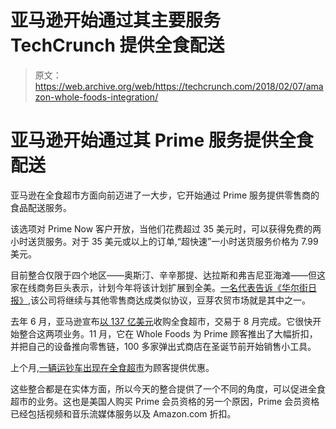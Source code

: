# 亚马逊开始通过其主要服务 TechCrunch 提供全食配送

> 原文：<https://web.archive.org/web/https://techcrunch.com/2018/02/07/amazon-whole-foods-integration/>

# 亚马逊开始通过其 Prime 服务提供全食配送

亚马逊在全食超市方面向前迈进了一大步，它开始通过 Prime 服务提供零售商的食品配送服务。

该选项对 Prime Now 客户开放，当他们花费超过 35 美元时，可以获得免费的两小时送货服务。对于 35 美元或以上的订单,“超快速”一小时送货服务价格为 7.99 美元。

目前整合仅限于四个地区——奥斯汀、辛辛那提、达拉斯和弗吉尼亚海滩——但这家在线商务巨头表示，计划今年将该计划扩展到全美。[一名代表告诉《华尔街日报》](https://web.archive.org/web/20221203141224/https://www.wsj.com/articles/amazon-to-deliver-whole-foods-groceries-1518066000),该公司将继续与其他零售商达成类似协议，豆芽农贸市场就是其中之一。

去年 6 月，亚马逊宣布[以 137 亿美元](https://web.archive.org/web/20221203141224/https://beta.techcrunch.com/2017/06/16/report-amazon-is-gobbling-whole-foods-for-a-reported-13-7-billion/)收购全食超市，交易于 8 月完成。它很快开始整合这两项业务。11 月，它在 Whole Foods 为 Prime 顾客推出了大幅折扣，并把自己的设备推向零售链，100 多家弹出式商店在圣诞节前开始销售小工具。

上个月,[一辆运钞车出现在全食超市](https://web.archive.org/web/20221203141224/https://beta.techcrunch.com/2018/01/30/amazons-treasure-truck-shows-up-at-whole-foods-with-a-cheaper-instant-pot-grocery-coupons/)为顾客提供优惠。

这些整合都是在实体方面，所以今天的整合提供了一个不同的角度，可以促进全食超市的业务。这也是美国人购买 Prime 会员资格的另一个原因，Prime 会员资格已经包括视频和音乐流媒体服务以及 Amazon.com 折扣。
